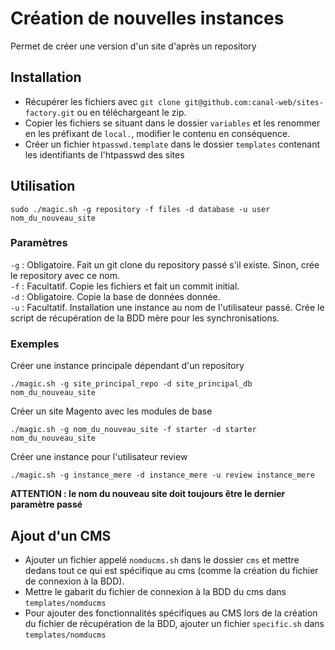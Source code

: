 # Création de nouvelles instances
Permet de créer une version d'un site d'après un repository

## Installation

- Récupérer les fichiers avec `git clone git@github.com:canal-web/sites-factory.git` ou en téléchargeant le zip.
- Copier les fichiers se situant dans le dossier `variables` et les renommer en les préfixant de `local.`, modifier le contenu en conséquence.
- Créer un fichier `htpasswd.template` dans le dossier `templates` contenant les identifiants de l'htpasswd des sites

## Utilisation
```
sudo ./magic.sh -g repository -f files -d database -u user nom_du_nouveau_site
```

### Paramètres

`-g` : Obligatoire. Fait un git clone du repository passé s'il existe. Sinon, crée le repository avec ce nom.  
`-f` : Facultatif. Copie les fichiers et fait un commit initial.  
`-d` : Obligatoire. Copie la base de données donnée.  
`-u` : Facultatif. Installation une instance au nom de l'utilisateur passé. Crée le script de récupération de la BDD mère pour les synchronisations.

### Exemples

Créer une instance principale dépendant d'un repository

```
./magic.sh -g site_principal_repo -d site_principal_db nom_du_nouveau_site
```

Créer un site Magento avec les modules de base

```
./magic.sh -g nom_du_nouveau_site -f starter -d starter nom_du_nouveau_site
```

Créer une instance pour l'utilisateur review

```
./magic.sh -g instance_mere -d instance_mere -u review instance_mere
```

**ATTENTION : le nom du nouveau site doit toujours être le dernier paramètre passé**

## Ajout d'un CMS

- Ajouter un fichier appelé `nomducms.sh` dans le dossier `cms` et mettre dedans tout ce qui est spécifique au cms (comme la création du fichier de connexion à la BDD).
- Mettre le gabarit du fichier de connexion à la BDD du cms dans `templates/nomducms`
- Pour ajouter des fonctionnalités spécifiques au CMS lors de la création du fichier de récupération de la BDD, ajouter un fichier `specific.sh` dans `templates/nomducms`
